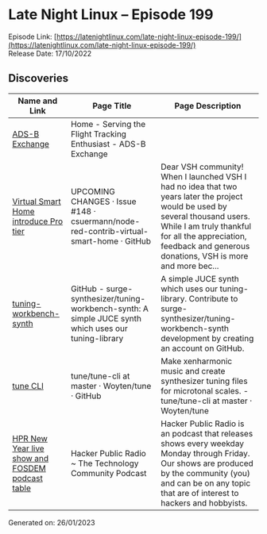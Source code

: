 # Late Night Linux – Episode 199
Episode Link: [https://latenightlinux.com/late-night-linux-episode-199/](https://latenightlinux.com/late-night-linux-episode-199/)  
Release Date: 17/10/2022
## Discoveries

| Name and Link | Page Title | Page Description |
| ----- | ----- | ----- |
| [ADS-B Exchange](https://www.adsbexchange.com/) | Home - Serving the Flight Tracking Enthusiast - ADS-B Exchange |  |
| [Virtual Smart Home introduce Pro tier](https://github.com/csuermann/node-red-contrib-virtual-smart-home/issues/148) | UPCOMING CHANGES · Issue #148 · csuermann/node-red-contrib-virtual-smart-home · GitHub | Dear VSH community! When I launched VSH I had no idea that two years later the project would be used by several thousand users. While I am truly thankful for all the appreciation, feedback and generous donations, VSH is more and more bec... |
| [tuning-workbench-synth](https://github.com/surge-synthesizer/tuning-workbench-synth) | GitHub - surge-synthesizer/tuning-workbench-synth: A simple JUCE synth which uses our tuning-library | A simple JUCE synth which uses our tuning-library. Contribute to surge-synthesizer/tuning-workbench-synth development by creating an account on GitHub. |
| [tune CLI](https://github.com/Woyten/tune/tree/master/tune-cli) | tune/tune-cli at master · Woyten/tune · GitHub | Make xenharmonic music and create synthesizer tuning files for microtonal scales. - tune/tune-cli at master · Woyten/tune |
| [HPR New Year live show and FOSDEM podcast table](https://hackerpublicradio.org/) | Hacker Public Radio ~ The Technology Community Podcast | Hacker Public Radio is an podcast that releases shows every weekday Monday through Friday. Our shows are produced by the community (you) and can be on any topic that are of interest to hackers and hobbyists. |

Generated on: 26/01/2023